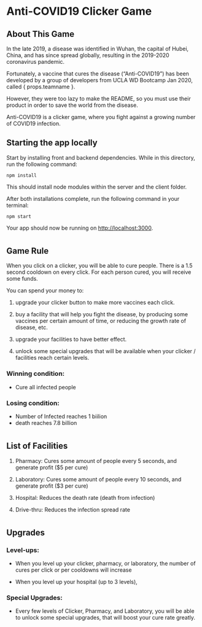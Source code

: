 # Anti-COVID19 Clicker Game

## About This Game

In the late 2019, a disease was identified in Wuhan, the capital of Hubei, China, and has since spread globally, resulting in the 2019-2020 coronavirus pandemic.

Fortunately, a vaccine that cures the disease (“Anti-COVID19”) has been developed by a group of developers from UCLA WD Bootcamp Jan 2020, called { props.teamname }.

However, they were too lazy to make the README, so you must use their product in order to save the world from the disease.

Anti-COVID19 is a clicker game, where you fight against a growing number of COVID19 infection.


## Starting the app locally

Start by installing front and backend dependencies. While in this directory, run the following command:

```
npm install
```

This should install node modules within the server and the client folder.

After both installations complete, run the following command in your terminal:

```
npm start
```

Your app should now be running on <http://localhost:3000>.
#

## Game Rule

When you click on a clicker, you will be able to cure people. There is a 1.5 second cooldown on every click. For each person cured, you will receive some funds.

You can spend your money to:
  1. upgrade your clicker button to make more vaccines each click.

  2. buy a facility that will help you fight the disease, by producing some
      vaccines per certain amount of time, or reducing the growth rate of disease, etc.

  3. upgrade your facilities to have better effect.

  4. unlock some special upgrades that will be available when your clicker / facilities reach certain levels.

### Winning condition: 
* Cure all infected people
### Losing condition: 
* Number of Infected reaches 1 biilion
* death reaches 7.8 billion

#

## List of Facilities

1. Pharmacy: Cures some amount of people every 5 seconds, and generate profit ($5 per cure)

2. Laboratory: Cures some amount of people every 10 seconds, and generate profit ($3 per cure)

3. Hospital: Reduces the death rate (death from infection)

4. Drive-thru: Reduces the infection spread rate

#

## Upgrades
### Level-ups:

* When you level up your clicker, pharmacy, or laboratory, the number of cures per click or per cooldowns will increase

* When you level up your hospital (up to 3 levels), 

### Special Upgrades:

* Every few levels of Clicker, Pharmacy, and Laboratory, you will be able to unlock some special upgrades, that will boost your cure rate greatly.


